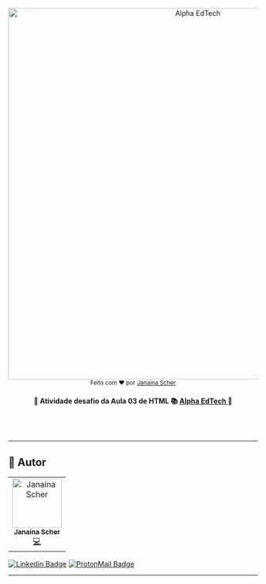 <p align="center">
	<a href="#"> 
		<img alt="Alpha EdTech" title="Alpha EdTech" src="https://user-images.githubusercontent.com/79182711/165989674-32169df8-f605-4d37-8cf0-de9471d7a344.PNG" width="750">
	</a>    
<br>
    <sub> Feito com ❤️ por <a href="https://github.com/janascher">Janaína Scher</a></sub>
</p>
  
<h4  align="center">
    🚧 Atividade desafio da Aula 03 de HTML 📚
    <a  href="https://www.alphaedtech.org.br/">
        Alpha EdTech
    </a>
    🚧
</h4>
<br></br> 

--- 

## 🦸 Autor

<table>
	<tr>
		<td align="center">
			<a href="https://github.com/janascher">
				<img src="https://avatars.githubusercontent.com/u/79182711?v=4" width="100px;" alt="Janaína Scher"/>
				<br />
				<sub>
					<b>Janaína Scher</b>
				</sub>
			</a>
			<br />
			<a href="https://github.com/janascher/01-github-explorer/commits?author=janascher" title="Code">💻</a>
		</td>
	</tr>
</table>

[![Linkedin Badge](https://img.shields.io/badge/LinkedIn-0077B5?style=for-the-badge&logo=linkedin&logoColor=white)](https://www.linkedin.com/in/janainascher/) 
[![ProtonMail Badge](https://img.shields.io/badge/ProtonMail-8B89CC?style=for-the-badge&logo=protonmail&logoColor=white)](mailto:janainascher@protonmail.com)

---
